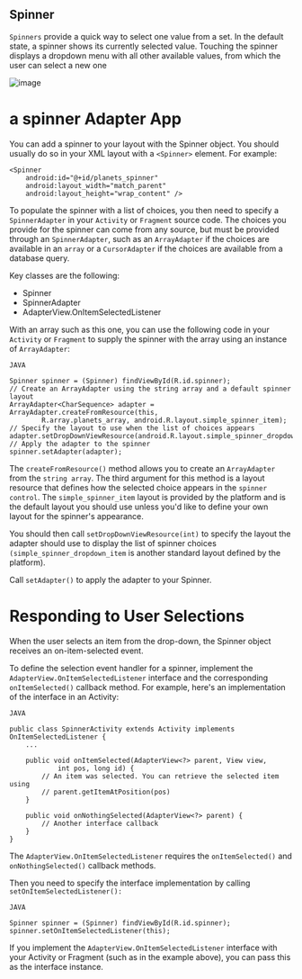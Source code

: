 ## Spinner
`Spinners` provide a quick way to select one value from a set. In the default state, a spinner shows its currently selected value. Touching the spinner displays a dropdown menu with all other available values, from which the user can select a new one

![image](https://user-images.githubusercontent.com/65861136/115913226-fe098680-a478-11eb-899d-235fdcde1a11.png)

# a spinner Adapter App
You can add a spinner to your layout with the Spinner object. You should usually do so in your XML layout with a `<Spinner>` element. For example:

```
<Spinner
    android:id="@+id/planets_spinner"
    android:layout_width="match_parent"
    android:layout_height="wrap_content" />
```    
To populate the spinner with a list of choices, you then need to specify a `SpinnerAdapter` in your `Activity` or `Fragment` source code.
The choices you provide for the spinner can come from any source, but must be provided through an `SpinnerAdapter`, such as an `ArrayAdapter` if the choices are available in an `array` or a `CursorAdapter` if the choices are available from a database query.


Key classes are the following:

- Spinner
- SpinnerAdapter
- AdapterView.OnItemSelectedListener

With an array such as this one, you can use the following code in your `Activity` or `Fragment` to supply the spinner with the array using an instance of `ArrayAdapter`:

```
JAVA

Spinner spinner = (Spinner) findViewById(R.id.spinner);
// Create an ArrayAdapter using the string array and a default spinner layout
ArrayAdapter<CharSequence> adapter = ArrayAdapter.createFromResource(this,
        R.array.planets_array, android.R.layout.simple_spinner_item);
// Specify the layout to use when the list of choices appears
adapter.setDropDownViewResource(android.R.layout.simple_spinner_dropdown_item);
// Apply the adapter to the spinner
spinner.setAdapter(adapter);
```
The `createFromResource()` method allows you to create an `ArrayAdapter` from the `string array`. The third argument for this method is a layout resource that defines how the selected choice appears in the `spinner control`. The `simple_spinner_item` layout is provided by the platform and is the default layout you should use unless you'd like to define your own layout for the spinner's appearance.

You should then call `setDropDownViewResource(int)` to specify the layout the adapter should use to display the list of spinner choices `(simple_spinner_dropdown_item` is another standard layout defined by the platform).

Call `setAdapter()` to apply the adapter to your Spinner.

# Responding to User Selections
When the user selects an item from the drop-down, the Spinner object receives an on-item-selected event.

To define the selection event handler for a spinner, implement the `AdapterView.OnItemSelectedListener` interface and the corresponding `onItemSelected()` callback method. For example, here's an implementation of the interface in an Activity:

```
JAVA

public class SpinnerActivity extends Activity implements OnItemSelectedListener {
    ...

    public void onItemSelected(AdapterView<?> parent, View view,
            int pos, long id) {
        // An item was selected. You can retrieve the selected item using
        // parent.getItemAtPosition(pos)
    }

    public void onNothingSelected(AdapterView<?> parent) {
        // Another interface callback
    }
}
```

The `AdapterView.OnItemSelectedListener` requires the `onItemSelected()` and `onNothingSelected()` callback methods.

Then you need to specify the interface implementation by calling `setOnItemSelectedListener():`

```
JAVA

Spinner spinner = (Spinner) findViewById(R.id.spinner);
spinner.setOnItemSelectedListener(this);
```
If you implement the `AdapterView.OnItemSelectedListener` interface with your Activity or Fragment (such as in the example above), you can pass this as the interface instance.
